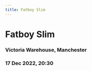 ```yaml
---
title: Fatboy Slim
---
```


# Fatboy Slim

### Victoria Warehouse, Manchester

### 17 Dec 2022, 20:30
